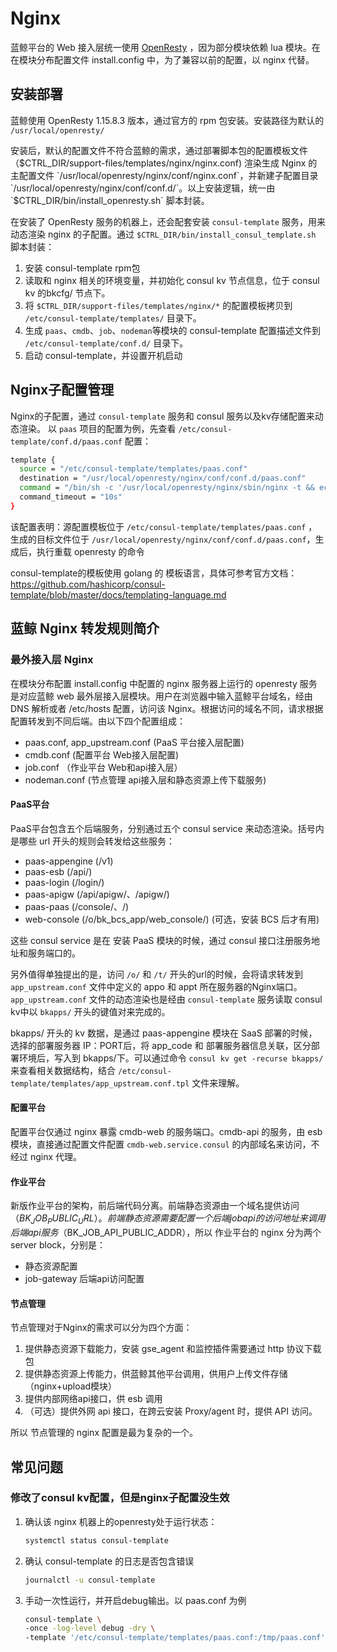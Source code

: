 # Nginx

蓝鲸平台的 Web 接入层统一使用 [OpenResty](https://openresty.org/cn/) ，因为部分模块依赖 lua 模块。在在模块分布配置文件 install.config 中，为了兼容以前的配置，以 nginx 代替。

## 安装部署

蓝鲸使用 OpenResty 1.15.8.3 版本，通过官方的 rpm 包安装。安装路径为默认的 `/usr/local/openresty/`

安装后，默认的配置文件不符合蓝鲸的需求，通过部署脚本包的配置模板文件（$CTRL_DIR/support-files/templates/nginx/nginx.conf) 渲染生成 Nginx 的主配置文件 `/usr/local/openresty/nginx/conf/nginx.conf`，并新建子配置目录 `/usr/local/openresty/nginx/conf/conf.d/`。以上安装逻辑，统一由 `$CTRL_DIR/bin/install_openresty.sh` 脚本封装。

在安装了 OpenResty 服务的机器上，还会配套安装 `consul-template` 服务，用来动态渲染 nginx 的子配置。通过 `$CTRL_DIR/bin/install_consul_template.sh` 脚本封装：

1. 安装 consul-template rpm包
2. 读取和 nginx 相关的环境变量，并初始化 consul kv 节点信息，位于 consul kv 的bkcfg/ 节点下。
3. 将 `$CTRL_DIR/support-files/templates/nginx/*` 的配置模板拷贝到 `/etc/consul-template/templates/` 目录下。
4. 生成 `paas`、`cmdb`、`job`、`nodeman`等模块的 consul-template 配置描述文件到 `/etc/consul-template/conf.d/` 目录下。
5. 启动 consul-template，并设置开机启动

## Nginx子配置管理

Nginx的子配置，通过 `consul-template` 服务和 consul 服务以及kv存储配置来动态渲染。
以 `paas` 项目的配置为例，先查看 `/etc/consul-template/conf.d/paas.conf` 配置：

```bash
template {
  source = "/etc/consul-template/templates/paas.conf"
  destination = "/usr/local/openresty/nginx/conf/conf.d/paas.conf"
  command = "/bin/sh -c '/usr/local/openresty/nginx/sbin/nginx -t && echo reload openresty && systemctl reload openresty'"
  command_timeout = "10s"
}
```

该配置表明：源配置模板位于 `/etc/consul-template/templates/paas.conf` ，生成的目标文件位于 `/usr/local/openresty/nginx/conf/conf.d/paas.conf`，生成后，执行重载 openresty 的命令

consul-template的模板使用 golang 的 模板语言，具体可参考官方文档：https://github.com/hashicorp/consul-template/blob/master/docs/templating-language.md 

## 蓝鲸 Nginx 转发规则简介

### 最外接入层 Nginx

在模块分布配置 install.config 中配置的 nginx 服务器上运行的 openresty 服务是对应蓝鲸 web 最外层接入层模块。用户在浏览器中输入蓝鲸平台域名，经由 DNS 解析或者 /etc/hosts 配置，访问该 Nginx。根据访问的域名不同，请求根据配置转发到不同后端。由以下四个配置组成：

- paas.conf, app_upstream.conf (PaaS 平台接入层配置)
- cmdb.conf (配置平台 Web接入层配置)
- job.conf （作业平台 Web和api接入层）
- nodeman.conf (节点管理 api接入层和静态资源上传下载服务)

#### PaaS平台

PaaS平台包含五个后端服务，分别通过五个 consul service 来动态渲染。括号内是哪些 url 开头的规则会转发给这些服务：

- paas-appengine (/v1)
- paas-esb (/api/)
- paas-login (/login/)
- paas-apigw (/api/apigw/、/apigw/)
- paas-paas (/console/、/)
- web-console (/o/bk_bcs_app/web_console/) (可选，安装 BCS 后才有用) 

这些 consul service 是在 安装 PaaS 模块的时候，通过 consul 接口注册服务地址和服务端口的。

另外值得单独提出的是，访问 `/o/` 和 `/t/` 开头的url的时候，会将请求转发到 `app_upstream.conf` 文件中定义的 appo 和 appt 所在服务器的Nginx端口。
`app_upstream.conf` 文件的动态渲染也是经由 `consul-template` 服务读取 consul kv中以 `bkapps/` 开头的键值对来完成的。

bkapps/ 开头的 kv 数据，是通过 paas-appengine 模块在 SaaS 部署的时候，选择的部署服务器 IP：PORT后，将 app_code 和 部署服务器信息关联，区分部署环境后，写入到 bkapps/下。可以通过命令 `consul kv get -recurse bkapps/` 来查看相关数据结构，结合 `/etc/consul-template/templates/app_upstream.conf.tpl` 文件来理解。

#### 配置平台

配置平台仅通过 nginx 暴露 cmdb-web 的服务端口。cmdb-api 的服务，由 esb 模块，直接通过配置文件配置 `cmdb-web.service.consul` 的内部域名来访问，不经过 nginx 代理。

#### 作业平台

新版作业平台的架构，前后端代码分离。前端静态资源由一个域名提供访问（$BK_JOB_PUBLIC_URL）。前端静态资源需要配置一个后端 jobapi 的访问地址来调用后端api服务（$BK_JOB_API_PUBLIC_ADDR），所以 作业平台的 nginx 分为两个 server block，分别是：

- 静态资源配置
- job-gateway 后端api访问配置

#### 节点管理

节点管理对于Nginx的需求可以分为四个方面：

1. 提供静态资源下载能力，安装 gse_agent 和监控插件需要通过 http 协议下载包
2. 提供静态资源上传能力，供蓝鲸其他平台调用，供用户上传文件存储（nginx+upload模块）
3. 提供内部网络api接口，供 esb 调用
4. （可选）提供外网 api 接口，在跨云安装 Proxy/agent 时，提供 API 访问。

所以 节点管理的 nginx 配置是最为复杂的一个。

## 常见问题

### 修改了consul kv配置，但是nginx子配置没生效

1. 确认该 nginx 机器上的openresty处于运行状态：

    ```bash
    systemctl status consul-template
    ```

2. 确认 consul-template 的日志是否包含错误

    ```bash
    journalctl -u consul-template
    ```

3. 手动一次性运行，并开启debug输出。以 paas.conf 为例

    ```bash
    consul-template \
    -once -log-level debug -dry \
    -template '/etc/consul-template/templates/paas.conf:/tmp/paas.conf'
    ```
